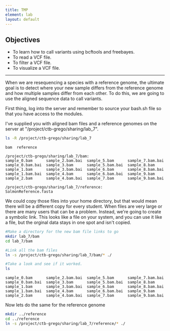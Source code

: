```yaml
---
title: TMP
element: lab
layout: default
---
```


## Objectives

- To learn how to call variants using bcftools and freebayes.
- To read a VCF file.
- To filter a VCF file.
- To visualize a VCF file.

****

When we are resequencing a species with a reference genome, the ultimate goal is to 
detect where your new sample differs from the reference genome and how multiple
samples differ from each other. To do this, we are going to use the aligned sequence
data to call variants. 

First thing, log into the server and remember to source your bash.sh file so that you have access to the modules.

I've supplied you with aligned bam files and a reference genomes on the server at "/project/ctb-grego/sharing/lab_7". 

```bash
ls -R /project/ctb-grego/sharing/lab_7
```
```output
bam  reference

/project/ctb-grego/sharing/lab_7/bam:
sample_0.bam      sample_2.bam.bai  sample_5.bam      sample_7.bam.bai
sample_0.bam.bai  sample_3.bam      sample_5.bam.bai  sample_8.bam
sample_1.bam      sample_3.bam.bai  sample_6.bam      sample_8.bam.bai
sample_1.bam.bai  sample_4.bam      sample_6.bam.bai  sample_9.bam
sample_2.bam      sample_4.bam.bai  sample_7.bam      sample_9.bam.bai

/project/ctb-grego/sharing/lab_7/reference:
SalmonReference.fasta
```
We could copy those files into your home directory, but that would mean there will be a different
copy for every student. When files are very large or there are many users that can be a problem. 
Instead, we're going to create a symbolic link. This looks like a file on your system, and you can use it like a file,
but the orginal data stays in one spot and isn't copied. 

```bash
#Make a directory for the new bam file links to go
mkdir lab_7/bam
cd lab_7/bam

#Link all the bam files
ln -s /project/ctb-grego/sharing/lab_7/bam/* ./

#Take a look and see if it worked.
ls
```

```output
sample_0.bam      sample_2.bam.bai  sample_5.bam      sample_7.bam.bai
sample_0.bam.bai  sample_3.bam      sample_5.bam.bai  sample_8.bam
sample_1.bam      sample_3.bam.bai  sample_6.bam      sample_8.bam.bai
sample_1.bam.bai  sample_4.bam      sample_6.bam.bai  sample_9.bam
sample_2.bam      sample_4.bam.bai  sample_7.bam      sample_9.bam.bai
```

Now lets do the same for the reference genome
```bash
mkdir ../reference
cd ../reference
ln -s /project/ctb-grego/sharing/lab_7/reference/* ./
```





